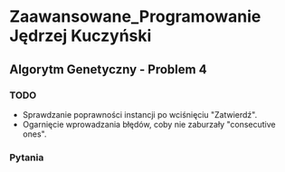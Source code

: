 # Zaawansowane_Programowanie Jędrzej Kuczyński
## Algorytm Genetyczny - Problem 4
### TODO
* Sprawdzanie poprawności instancji po wciśnięciu "Zatwierdź".
* Ogarnięcie wprowadzania błędów, coby nie zaburzały "consecutive ones".
### Pytania
